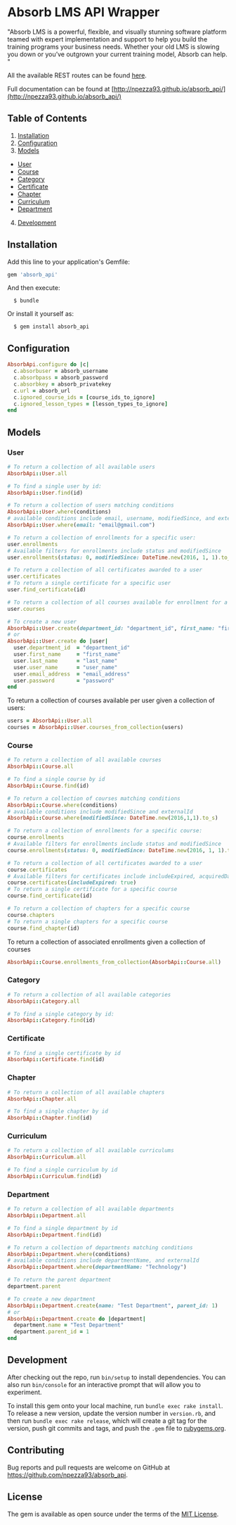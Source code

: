 # Absorb LMS API Wrapper

"Absorb LMS is a powerful, flexible, and visually stunning software platform teamed with expert implementation and support to help you build the training programs your business needs. Whether your old LMS is slowing you down or you’ve outgrown your current training model, Absorb can help.
"

All the available REST routes can be found [here](https://myabsorb.com/api/rest/v1/Help).

Full documentation can be found at [http://npezza93.github.io/absorb_api/](http://npezza93.github.io/absorb_api/)
## Table of Contents
1. [Installation](#installation)
2. [Configuration](#configuration)
3. [Models](#models)
  * [User](#user)
  * [Course](#course)
  * [Category](#category)
  * [Certificate](#certificate)
  * [Chapter](#chapter)
  * [Curriculum](#curriculum)
  * [Department](#department)
4. [Development](#development)

## Installation
  Add this line to your application's Gemfile:

  ```ruby
  gem 'absorb_api'
  ```

  And then execute:

      $ bundle

  Or install it yourself as:

      $ gem install absorb_api

  ## Configuration
  ```ruby
  AbsorbApi.configure do |c|
    c.absorbuser = absorb_username
    c.absorbpass = absorb_password
    c.absorbkey = absorb_privatekey
    c.url = absorb_url
    c.ignored_course_ids = [course_ids_to_ignore]
    c.ignored_lesson_types = [lesson_types_to_ignore]
  end
  ```

## Models

### User
```ruby
# To return a collection of all available users
AbsorbApi::User.all

# To find a single user by id:
AbsorbApi::User.find(id)

# To return a collection of users matching conditions
AbsorbApi::User.where(conditions)
# available conditions include email, username, modifiedSince, and externalId
AbsorbApi::User.where(email: "email@gmail.com")

# To return a collection of enrollments for a specific user:
user.enrollments
# Available filters for enrollments include status and modifiedSince
user.enrollments(status: 0, modifiedSince: DateTime.new(2016, 1, 1).to_s)

# To return a collection of all certificates awarded to a user
user.certificates
# To return a single certificate for a specific user
user.find_certificate(id)

# To return a collection of all courses available for enrollment for a user
user.courses

# To create a new user
AbsorbApi::User.create(department_id: "department_id", first_name: "first_name", last_name: "last_name", user_name: "user_name", email_address: "email_address", password: "password")
# or
AbsorbApi::User.create do |user|
  user.department_id  = "department_id"
  user.first_name     = "first_name"
  user.last_name      = "last_name"
  user.user_name      = "user_name"
  user.email_address  = "email_address"
  user.password       = "password"
end
```

  To return a collection of courses available per user given a collection of users:
  ```ruby
  users = AbsorbApi::User.all
  courses = AbsorbApi::User.courses_from_collection(users)
  ```

### Course
```ruby
# To return a collection of all available courses
AbsorbApi::Course.all

# To find a single course by id
AbsorbApi::Course.find(id)

# To return a collection of courses matching conditions
AbsorbApi::Course.where(conditions)
# available conditions include modifiedSince and externalId
AbsorbApi::Course.where(modifiedSince: DateTime.new(2016,1,1).to_s)

# To return a collection of enrollments for a specific course:
course.enrollments
# Available filters for enrollments include status and modifiedSince
course.enrollments(status: 0, modifiedSince: DateTime.new(2016, 1, 1).to_s)

# To return a collection of all certificates awarded to a user
course.certificates
# Available filters for certificates include includeExpired, acquiredDate, and expiryDate
course.certificates(includeExpired: true)
# To return a single certificate for a specific course
course.find_certificate(id)

# To return a collection of chapters for a specific course
course.chapters
# To return a single chapters for a specific course
course.find_chapter(id)
```

  To return a collection of associated enrollments given a collection of courses
  ```ruby
  AbsorbApi::Course.enrollments_from_collection(AbsorbApi::Course.all)
  ```

### Category
```ruby
# To return a collection of all available categories
AbsorbApi::Category.all

# To find a single category by id:
AbsorbApi::Category.find(id)
```

### Certificate
```ruby
# To find a single certificate by id
AbsorbApi::Certificate.find(id)
```

### Chapter
```ruby
# To return a collection of all available chapters
AbsorbApi::Chapter.all

# To find a single chapter by id
AbsorbApi::Chapter.find(id)
```

### Curriculum
```ruby
# To return a collection of all available curriculums
AbsorbApi::Curriculum.all

# To find a single curriculum by id
AbsorbApi::Curriculum.find(id)
```

### Department
```ruby
# To return a collection of all available departments
AbsorbApi::Department.all

# To find a single department by id
AbsorbApi::Department.find(id)

# To return a collection of departments matching conditions
AbsorbApi::Department.where(conditions)
# available conditions include departmentName, and externalId
AbsorbApi::Department.where(departmentName: "Technology")

# To return the parent department
department.parent

# To create a new department
AbsorbApi::Department.create(name: "Test Department", parent_id: 1)
# or
AbsorbApi::Department.create do |department|
  department.name = "Test Department"
  department.parent_id = 1
end
```

## Development

After checking out the repo, run `bin/setup` to install dependencies. You can also run `bin/console` for an interactive prompt that will allow you to experiment.

To install this gem onto your local machine, run `bundle exec rake install`. To release a new version, update the version number in `version.rb`, and then run `bundle exec rake release`, which will create a git tag for the version, push git commits and tags, and push the `.gem` file to [rubygems.org](https://rubygems.org).

## Contributing

Bug reports and pull requests are welcome on GitHub at https://github.com/npezza93/absorb_api.


## License

The gem is available as open source under the terms of the [MIT License](http://opensource.org/licenses/MIT).
